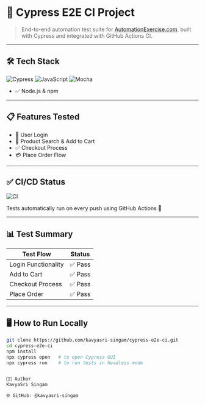 # 🚀 Cypress E2E CI Project

> End-to-end automation test suite for [AutomationExercise.com](https://automationexercise.com), built with Cypress and integrated with GitHub Actions CI.

---

## 🛠️ Tech Stack

![Cypress](https://img.shields.io/badge/Cypress-13.7.0-brightgreen?logo=cypress)
![JavaScript](https://img.shields.io/badge/JavaScript-ES6-yellow?logo=javascript)
![Mocha](https://img.shields.io/badge/Mocha-10.2.0-brown?logo=mocha)

- ✅ Node.js & npm

---

## 📋 Features Tested

- 🔐 User Login
- 🛒 Product Search & Add to Cart
- ✅ Checkout Process
- 💳 Place Order Flow

---

## ✅ CI/CD Status

![CI](https://github.com/kavyasri-singam/cypress-e2e-ci/actions/workflows/cypress-ci.yml/badge.svg)

Tests automatically run on every push using GitHub Actions 🚀

---

## 📊 Test Summary

| Test Flow              | Status  |
|------------------------|---------|
| Login Functionality    | ✅ Pass |
| Add to Cart            | ✅ Pass |
| Checkout Process       | ✅ Pass |
| Place Order            | ✅ Pass |

---

## 🖥️ How to Run Locally

```bash
git clone https://github.com/kavyasri-singam/cypress-e2e-ci.git
cd cypress-e2e-ci
npm install
npx cypress open   # to open Cypress GUI
npx cypress run    # to run tests in headless mode


👩‍💻 Author
KavyaSri Singam

🌐 GitHub: @kavyasri-singam



